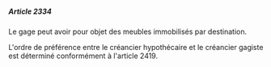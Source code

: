 ##### Article 2334

Le gage peut avoir pour objet des meubles immobilisés par destination.

L'ordre de préférence entre le créancier hypothécaire et le créancier gagiste est déterminé conformément à l'article 2419.

